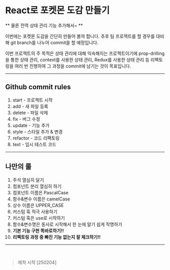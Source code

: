 # React로 포켓몬 도감 만들기

** 물론 전역 상태 관리 기능 추가해서~ **

이번에는 포켓몬 도감을 간단히 만들어 볼까 합니다.
추후 팀 프로젝트를 할 경우를 대비해 git branch를 나누어 commit을 할 예정입니다.

이번 프로젝트의 주 목적은 상태 관리에 대해 익숙해지는 프로젝트이기에 prop-drilling을 통한 상태 관리, context를 사용한 상태 관리, Redux를 사용한 상태 관리 등 리팩토링을 여러 번 진행하여 그 과정을 commit에 남기는 것이 목표입니다.

---

## Github commit rules

1. start - 프로젝트 시작
2. add - 새 파일 등록
3. delete - 파일 삭제
4. fix - 버그 수정
5. update - 기능 추가
6. style - 스타일 추가 & 변경
7. refactor - 코드 리팩토링
8. text - 임시 테스트 코드

---

## 나만의 룰

1. 주석 열심히 달기
2. 컴포넌트 분리 열심히 하기
3. 컴포넌트 이름은 PascalCase
4. 함수&변수 이름은 camelCase
5. 상수 이름은 UPPER_CASE
6. 커스텀 훅 적극 사용하기
7. 커스텀 훅은 use로 시작하기
8. 함수&변수명은 동사로 시작해서 한 눈에 알기 쉽게 작명하기
9. **기본 기능 구현 똑바로하기!!**
10. **리팩토링 과정 중 빠진 기능 없는지 잘 체크하기!!**

---

<br>

> 제작 시작 [250204]
